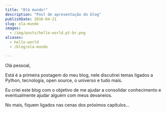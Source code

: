 ```yaml
---
title: "Olá mundo!"
description: "Post de apresentação do blog"
publishDate: 2016-04-21
slug: ola-mundo
images:
  - /img/posts/hello-world.pt-br.png
aliases:
  - hello-world
  - /blog/ola-mundo

---
```


Olá pessoal,

Está é a primeira postagem do meu blog, nele discutirei temas ligados a Python, tecnologia, open source, o universo e tudo mais.

Eu criei este blog com o objetivo de me ajudar a consolidar conhecimento e eventualmente ajudar alguém com meus devaneios.

No mais, fiquem ligados nas cenas dos próximos capítulos...
